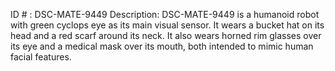 ID # : DSC-MATE-9449
Description: DSC-MATE-9449 is a humanoid robot with green cyclops eye as its main visual sensor. It wears a bucket hat on its head and a red scarf around its neck. It also wears horned rim glasses over its eye and a medical mask over its mouth, both intended to mimic human facial features. 